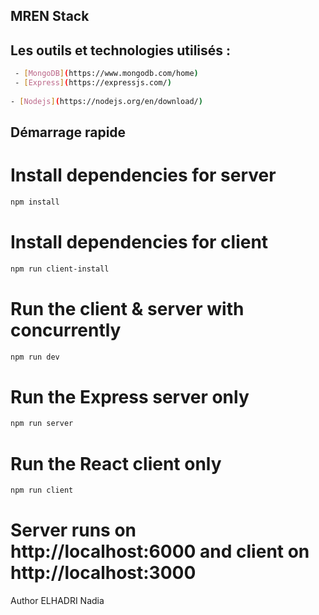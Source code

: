 ## MREN Stack


## Les outils et technologies utilisés :
```bash
 - [MongoDB](https://www.mongodb.com/home)
 - [Express](https://expressjs.com/)
 
- [Nodejs](https://nodejs.org/en/download/)
  ```
## Démarrage rapide
# Install dependencies for server
```bash
npm install
```

# Install dependencies for client
```bash
npm run client-install
```
# Run the client & server with concurrently
```bash
npm run dev
```

# Run the Express server only
```bash
npm run server
```
# Run the React client only
```bash
npm run client
```

# Server runs on http://localhost:6000 and client on http://localhost:3000
Author
ELHADRI Nadia

